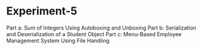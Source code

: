 # Experiment-5
Part a: Sum of Integers Using Autoboxing and Unboxing Part b: Serialization and Deserialization of a Student Object Part c: Menu-Based Employee Management System Using File Handling
